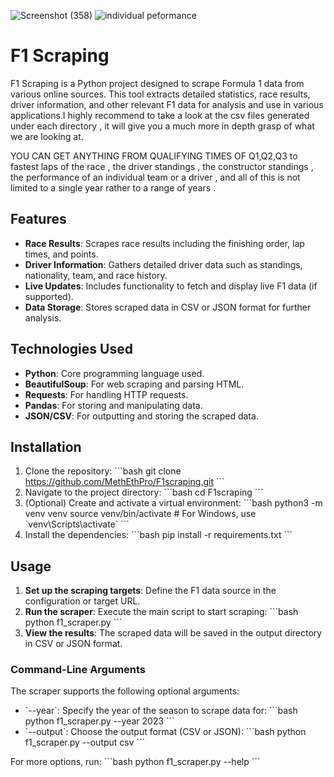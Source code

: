 
![Screenshot (358)](https://github.com/user-attachments/assets/8b6a4858-57e8-496a-a336-fa18477028df)
![individual peformance](https://github.com/user-attachments/assets/01fce150-d07b-4294-a403-e988582426d3)



# F1 Scraping

F1 Scraping is a Python project designed to scrape Formula 1 data from various online sources. This tool extracts detailed statistics, race results, driver information, and other relevant F1 data for analysis and use in various applications.I highly recommend to take a look at the csv files generated under each directory , it will give you a much more in depth grasp of what we are looking at.

YOU CAN GET ANYTHING FROM QUALIFYING TIMES OF Q1,Q2,Q3 to fastest laps of the race , the driver standings , the constructor standings , the performance of an individual team or a driver , and all of this is not limited to a single year rather to a range of years .

## Features

- **Race Results**: Scrapes race results including the finishing order, lap times, and points.
- **Driver Information**: Gathers detailed driver data such as standings, nationality, team, and race history.
- **Live Updates**: Includes functionality to fetch and display live F1 data (if supported).
- **Data Storage**: Stores scraped data in CSV or JSON format for further analysis.

## Technologies Used

- **Python**: Core programming language used.
- **BeautifulSoup**: For web scraping and parsing HTML.
- **Requests**: For handling HTTP requests.
- **Pandas**: For storing and manipulating data.
- **JSON/CSV**: For outputting and storing the scraped data.

## Installation

1. Clone the repository:
   \`\`\`bash
   git clone https://github.com/MethEthPro/F1scraping.git
   \`\`\`
2. Navigate to the project directory:
   \`\`\`bash
   cd F1scraping
   \`\`\`
3. (Optional) Create and activate a virtual environment:
   \`\`\`bash
   python3 -m venv venv
   source venv/bin/activate  # For Windows, use \`venv\Scripts\activate\`
   \`\`\`
4. Install the dependencies:
   \`\`\`bash
   pip install -r requirements.txt
   \`\`\`

## Usage

1. **Set up the scraping targets**: Define the F1 data source in the configuration or target URL.
2. **Run the scraper**: Execute the main script to start scraping:
   \`\`\`bash
   python f1_scraper.py
   \`\`\`
3. **View the results**: The scraped data will be saved in the output directory in CSV or JSON format.

### Command-Line Arguments

The scraper supports the following optional arguments:
- \`--year\`: Specify the year of the season to scrape data for:
  \`\`\`bash
  python f1_scraper.py --year 2023
  \`\`\`
- \`--output\`: Choose the output format (CSV or JSON):
  \`\`\`bash
  python f1_scraper.py --output csv
  \`\`\`

For more options, run:
\`\`\`bash
python f1_scraper.py --help
\`\`\`



